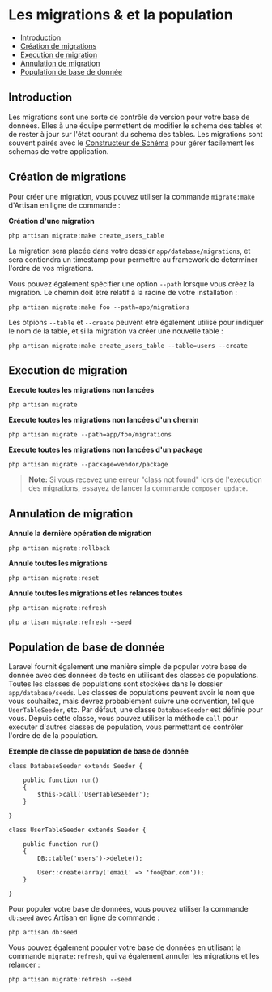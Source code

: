 # Les migrations & et la population

- [Introduction](#introduction)
- [Création de migrations](#creating-migrations)
- [Execution de migration](#running-migrations)
- [Annulation de migration](#rolling-back-migrations)
- [Population de base de donnée](#database-seeding)

<a name="introduction"></a>
## Introduction

Les migrations sont une sorte de contrôle de version pour votre base de données. Elles à une équipe permettent de modifier le schema des tables et de rester à jour sur l'état courant du schema des tables. Les migrations sont souvent pairés avec le [Constructeur de Schéma](/docs/v4/doc/schema) pour gérer facilement les schemas de votre application.

<a name="creating-migrations"></a>
## Création de migrations

Pour créer une migration, vous pouvez utiliser la commande `migrate:make` d'Artisan en ligne de commande :

**Création d'une migration**

	php artisan migrate:make create_users_table

La migration sera placée dans votre dossier `app/database/migrations`, et sera contiendra un timestamp pour permettre au framework de determiner l'ordre de vos migrations.

Vous pouvez également spécifier une option `--path` lorsque vous créez la migration. Le chemin doit être relatif à la racine de votre installation :

	php artisan migrate:make foo --path=app/migrations

Les otpions `--table` et `--create` peuvent être également utilisé pour indiquer le nom de la table, et si la migration va créer une nouvelle table :

	php artisan migrate:make create_users_table --table=users --create

<a name="running-migrations"></a>
## Execution de migration

**Execute toutes les migrations non lancées**

	php artisan migrate

**Execute toutes les migrations non lancées d'un chemin**

	php artisan migrate --path=app/foo/migrations

**Execute toutes les migrations non lancées d'un package**

	php artisan migrate --package=vendor/package

> **Note:** Si vous recevez une erreur "class not found" lors de l'execution des migrations, essayez de lancer la commande `composer update`.

<a name="rolling-back-migrations"></a>
## Annulation de migration

**Annule la dernière opération de migration**

	php artisan migrate:rollback

**Annule toutes les migrations**

	php artisan migrate:reset

**Annule toutes les migrations et les relances toutes**

	php artisan migrate:refresh

	php artisan migrate:refresh --seed

<a name="database-seeding"></a>
## Population de base de donnée

Laravel fournit également une manière simple de populer votre base de donnée avec des données de tests en utilisant des classes de populations. Toutes les classes de populations sont stockées dans le dossier `app/database/seeds`. Les classes de populations peuvent avoir le nom que vous souhaitez, mais devrez probablement suivre une convention, tel que `UserTableSeeder`, etc. Par défaut, une classe `DatabaseSeeder` est définie pour vous. Depuis cette classe, vous pouvez utiliser la méthode `call` pour executer d'autres classes de population, vous permettant de contrôler l'ordre de de la population.

**Exemple de classe de population de base de donnée**

	class DatabaseSeeder extends Seeder {

		public function run()
		{
			$this->call('UserTableSeeder');
		}

	}

	class UserTableSeeder extends Seeder {

		public function run()
		{
			DB::table('users')->delete();

			User::create(array('email' => 'foo@bar.com'));
		}

	}

Pour populer votre base de données, vous pouvez utiliser la commande `db:seed` avec Artisan en ligne de commande :

	php artisan db:seed

Vous pouvez également populer votre base de données en utilisant la commande `migrate:refresh`, qui va également annuler les migrations et les relancer :

	php artisan migrate:refresh --seed
